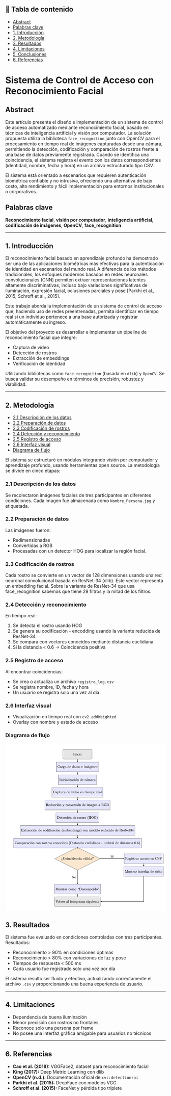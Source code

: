 ## 📑 Tabla de contenido

- [Abstract](#abstract)
- [Palabras clave](#palabras-clave)
- [1. Introducción](#1-introducción)
- [2. Metodología](#2-metodología)
- [3. Resultados](#3-resultados)
- [4. Limitaciones](#4-limitaciones)
- [5. Conclusiones](#5-conclusiones)
- [6. Referencias](#6-referencias)



# Sistema de Control de Acceso con Reconocimiento Facial

## Abstract

Este artículo presenta el diseño e implementación de un sistema de control de acceso automatizado mediante reconocimiento facial, basado en técnicas de inteligencia artificial y visión por computador. La solución propuesta utiliza la biblioteca `face_recognition` junto con OpenCV para el procesamiento en tiempo real de imágenes capturadas desde una cámara, permitiendo la detección, codificación y comparación de rostros frente a una base de datos previamente registrada. Cuando se identifica una coincidencia, el sistema registra el evento con los datos correspondientes (identidad, nombre, fecha y hora) en un archivo estructurado tipo CSV.

El sistema está orientado a escenarios que requieren autenticación biométrica confiable y no intrusiva, ofreciendo una alternativa de bajo costo, alto rendimiento y fácil implementación para entornos institucionales o corporativos.

## Palabras clave

**Reconocimiento facial**, **visión por computador**, **inteligencia artificial**, **codificación de imágenes**, **OpenCV**, **face_recognition**

---

## 1. Introducción

El reconocimiento facial basado en aprendizaje profundo ha demostrado ser una de las aplicaciones biométricas más efectivas para la autenticación de identidad en escenarios del mundo real. A diferencia de los métodos tradicionales, los enfoques modernos basados en redes neuronales convolucionales (CNN) permiten extraer representaciones latentes altamente discriminativas, incluso bajo variaciones significativas de iluminación, expresión facial, oclusiones parciales y pose [Parkhi et al., 2015; Schroff et al., 2015].

Este trabajo aborda la implementación de un sistema de control de acceso que, haciendo uso de redes preentrenadas, permita identificar en tiempo real si un individuo pertenece a una base autorizada y registrar automáticamente su ingreso. 

El objetivo del proyecto es desarrollar e implementar un pipeline de reconocimiento facial que integre:

- Captura de video  
- Detección de rostros  
- Extracción de embeddings  
- Verificación de identidad  

Utilizando bibliotecas como `face_recognition` (basada en `dlib`) y `OpenCV`. Se busca validar su desempeño en términos de precisión, robustez y viabilidad.

---

## 2. Metodología

- [2.1 Descripción de los datos](#21-descripción-de-los-datos)
- [2.2 Preparación de datos](#22-preparación-de-datos)
- [2.3 Codificación de rostros](#23-codificación-de-rostros)
- [2.4 Detección y reconocimiento](#24-detección-y-reconocimiento)
- [2.5 Registro de acceso](#25-registro-de-acceso)
- [2.6 Interfaz visual](#26-interfaz-visual)
- [Diagrama de flujo](#diagrama-de-flujo)


El sistema se estructuró en módulos integrando visión por computador y aprendizaje profundo, usando herramientas open source. La metodología se divide en cinco etapas:

### 2.1 Descripción de los datos

Se recolectaron imágenes faciales de tres participantes en diferentes condiciones. Cada imagen fue almacenada como `Nombre_Persona.jpg` y etiquetada.

### 2.2 Preparación de datos

Las imágenes fueron:

- Redimensionadas  
- Convertidas a RGB  
- Procesadas con un detector HOG para localizar la región facial.

### 2.3 Codificación de rostros

Cada rostro se convierte en un vector de 128 dimensiones usando una red neuronal convolucional basada en ResNet-34 (dlib). Este vector representa un embedding facial.
Sobre la variante de ResNet-34 que usa face_recognition sabemos que tiene 29 filtros y la mitad de los filtros.

### 2.4 Detección y reconocimiento

En tiempo real:

1. Se detecta el rostro usando HOG  
2. Se genera su codificación - encodding usando la variante reducida de ResNet-34
3. Se compara con vectores conocidos mediante distancia euclidiana  
4. Si la distancia < 0.6 → Coincidencia positiva

### 2.5 Registro de acceso

Al encontrar coincidencias:

- Se crea o actualiza un archivo `registro_log.csv`
- Se registra nombre, ID, fecha y hora
- Un usuario se registra solo una vez al día

### 2.6 Interfaz visual

- Visualización en tiempo real con `cv2.addWeighted`  
- Overlay con nombre y estado de acceso  

### Diagrama de flujo

![Diagrama de flujo](https://raw.githubusercontent.com/Yesenia-AriasC/Sistema-de-Seguridad-con-Reconocimiento-Facial/refs/heads/main/Doc/Flujo.png)


## 3. Resultados

El sistema fue evaluado en condiciones controladas con tres participantes. Resultados:

* Reconocimiento > 90% en condiciones óptimas
* Reconocimiento > 80% con variaciones de luz y pose
* Tiempos de respuesta < 500 ms
* Cada usuario fue registrado solo una vez por día

El sistema resultó ser fluido y efectivo, actualizando correctamente el archivo `.csv` y proporcionando una buena experiencia de usuario.

---

## 4. Limitaciones

* Dependencia de buena iluminación
* Menor precisión con rostros no frontales
* Reconoce solo una persona por frame
* No posee una interfaz gráfica amigable para usuarios no técnicos


---

## 6. Referencias

* **Cao et al. (2018):** VGGFace2, dataset para reconocimiento facial
* **King (2017):** Deep Metric Learning con dlib
* **OpenCV (n.d.):** Documentación oficial de `cv::detectionroi`
* **Parkhi et al. (2015):** DeepFace con modelos VGG
* **Schroff et al. (2015):** FaceNet y pérdida tipo triplete

